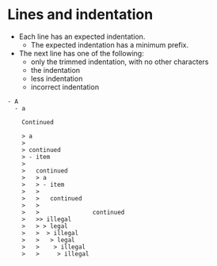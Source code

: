 # Lines and indentation

- Each line has an expected indentation.
  - The expected indentation has a minimum prefix.
- The next line has one of the following:
  - only the trimmed indentation, with no other characters
  - the indentation
  - less indentation
  - incorrect indentation
  
```ms
- A
  - a
  
    Continued
    
    > a
    >
    > continued
    > - item
    >
    >   continued
    >   > a
    >   > - item
    >   >
    >   >   continued
    >   >
    >   >               continued
    >   >> illegal
    >   > > legal
    >   >  > illegal
    >   >   > legal
    >   >    > illegal
    >   >     > illegal
```
